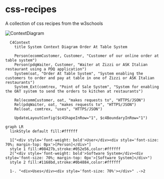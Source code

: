 # css-recipes
A collection of css recipes from the w3schools

![ContextDiagram](http://www.plantuml.com/plantuml/proxy?cache=no&src=https://raw.githubusercontent.com/anandakumarpalanisamy/css-recipes/main/uml/oatcontext2.puml)

```mermaid
  C4Context
    title System Context Diagram Order At Table System

    Person(ecommCustomer, Customer, "Customer of our online order at table system")
    Person(pdqWaiter, Customer, "Waiter at Zizzi or ASK Italian restaurant using a PDQ application")
    System(oat, "Order At Table System", "System enabling the customers to order and pay at table in one of Zizzi or ASK Italian restaurants")
    System_Ext(comtrex, "Point of Sale System", "System for enabling the OAT system to send the orders to kitchen at restaurants")

    Rel(ecommCustomer, oat, "makes requests to", "HTTPS/JSON")
    Rel(pdqWaiter, oat, "makes requests to", "HTTPS/JSON")
    Rel(oat, comtrex, "uses", "HTTPS/JSON")
    
    UpdateLayoutConfig($c4ShapeInRow="1", $c4BoundaryInRow="1")
```

```mermaid
graph LR
  linkStyle default fill:#ffffff

  1["<div style='font-weight: bold'>User</div><div style='font-size: 70%; margin-top: 0px'>[Person]</div>"]
  style 1 fill:#08427b,stroke:#052e56,color:#ffffff
  2("<div style='font-weight: bold'>Software System</div><div style='font-size: 70%; margin-top: 0px'>[Software System]</div>")
  style 2 fill:#1168bd,stroke:#0b4884,color:#ffffff

  1-. "<div>Uses</div><div style='font-size: 70%'></div>" .->2
```
